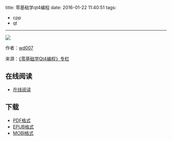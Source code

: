 title: 零基础学qt4编程
date: 2016-01-22 11:40:51
tags:
  - cpp
  - qt
---

![](https://ek8whxe.cloudimg.io/s/width/226/https://www.gitbook.com/cover/book/wizardforcel/wudi-qt4.jpg?build=1439249362341&v=12.0.2)

作者：[wd007](http://www.qtcn.org/bbs/u/70707)

来源：[《零基础学Qt4编程》专栏](http://www.qtcn.org/bbs/thread-htm-fid-89.html)

<!--more-->

## 在线阅读 ##

+ [在线阅读](https://www.gitbook.com/book/wizardforcel/wudi-qt4/details)

## 下载 ##

+ [PDF格式](https://www.gitbook.com/download/pdf/book/wizardforcel/wudi-qt4)
+ [EPUB格式](https://www.gitbook.com/download/epub/book/wizardforcel/wudi-qt4)
+ [MOBI格式](https://www.gitbook.com/download/mobi/book/wizardforcel/wudi-qt4)
